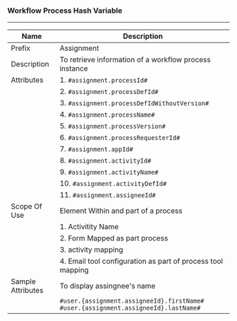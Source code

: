 ### Workflow Process Hash Variable


---
| Name | Description |
| --- | --- |
| Prefix | Assignment|
| Description | To retrieve information of a workflow process instance |
| Attributes | 1.   `#assignment.processId#` |
| | 2.   `#assignment.processDefId#` |
| | 3.   `#assignment.processDefIdWithoutVersion#` |
| | 4.   `#assignment.processName#` |
| | 5.   `#assignment.processVersion#` |
| | 6.   `#assignment.processRequesterId#` |
| | 7.   `#assignment.appId#` |
| | 8.   `#assignment.activityId#` |
| | 9.   `#assignment.activityName#` |
| | 10. `#assignment.activityDefId#` |
| | 11. `#assignment.assigneeId#` |
| Scope Of Use | Element Within and part of a process|
| | 1. Activitity Name |
| | 2. Form Mapped as part process | 
| | 3. activity mapping |
| | 4. Email tool configuration as part of process tool mapping |
| Sample Attributes | To display assingnee's name |
| | `#user.{assignment.assigneeId}.firstName# #user.{assignment.assigneeId}.lastName#` |

